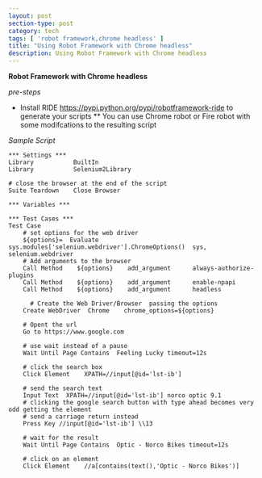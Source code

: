 ```yaml
---
layout: post
section-type: post
category: tech
tags: [ 'robot framework,chrome headless' ]
title: "Using Robot Framework with Chrome headless"
description: Using Robot Framework with Chrome headless 
---
```


**Robot Framework with Chrome headless**

*pre-steps*
- Install RIDE https://pypi.python.org/pypi/robotframework-ride to generate your scripts
** You can use Chrome robot or Fire robot with some modifcations to the resulting script

*Sample Script*
```
*** Settings ***
Library           BuiltIn
Library           Selenium2Library

# close the browser at the end of the script
Suite Teardown    Close Browser

*** Variables ***

*** Test Cases ***
Test Case
    # set options for the web driver
    ${options}=  Evaluate  sys.modules['selenium.webdriver'].ChromeOptions()  sys, selenium.webdriver
    # Add arguments to the browser
    Call Method    ${options}    add_argument      always-authorize-plugins
    Call Method    ${options}    add_argument      enable-npapi
    Call Method    ${options}    add_argument      headless

	  # Create the Web Driver/Browser  passing the options
    Create WebDriver  Chrome    chrome_options=${options}
    
    # Opent the url
    Go to https://www.google.com

    # use wait instead of a pause
    Wait Until Page Contains  Feeling Lucky timeout=12s

    # click the search box
    Click Element    XPATH=//input[@id='lst-ib']

    # send the search text
    Input Text  XPATH=//input[@id='lst-ib'] norco optic 9.1
    # clicking the google search button with type ahead becomes very odd getting the element
    # send a carriage return instead
    Press Key //input[@id='lst-ib'] \\13

    # wait for the result
    Wait Until Page Contains  Optic - Norco Bikes timeout=12s

    # click on an element
    Click Element    //a[contains(text(),'Optic - Norco Bikes')]

```



